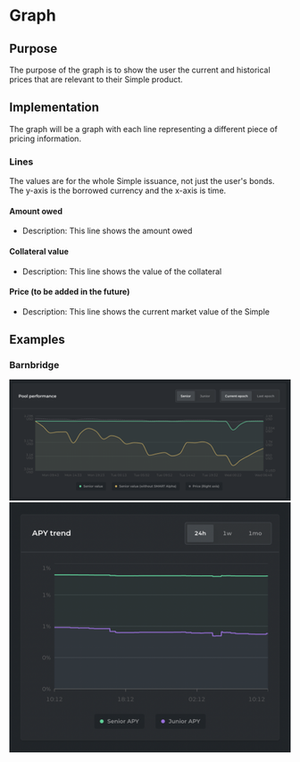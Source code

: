 # Graph

## Purpose

The purpose of the graph is to show the user the current and historical prices that are relevant to their Simple product.

## Implementation

The graph will be a graph with each line representing a different piece of pricing information.

### Lines

The values are for the whole Simple issuance, not just the user's bonds. The y-axis is the borrowed currency and the x-axis is time.

#### Amount owed

- Description: This line shows the amount owed

#### Collateral value

- Description: This line shows the value of the collateral

#### Price (to be added in the future)

- Description: This line shows the current market value of the Simple

## Examples

### Barnbridge

![](../../../../assets/barnbridge/bond_graph_large.png)
![](../../../../assets/barnbridge/bond_graph.png)
